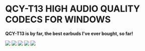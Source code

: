 
# QCY-T13 HIGH AUDIO QUALITY CODECS FOR WINDOWS
<p><strong>QCY-T13 is by far, the best earbuds I've ever bought, so far!</strong></p>

![](https://i.imgur.com/4sGFgV6.jpg)
![](https://i.imgur.com/ZWudRns.png)
![](https://i.imgur.com/WWPeSHr.png)
![](https://i.imgur.com/o583b2D.png)
![](https://i.imgur.com/QmNqTk6.png)



